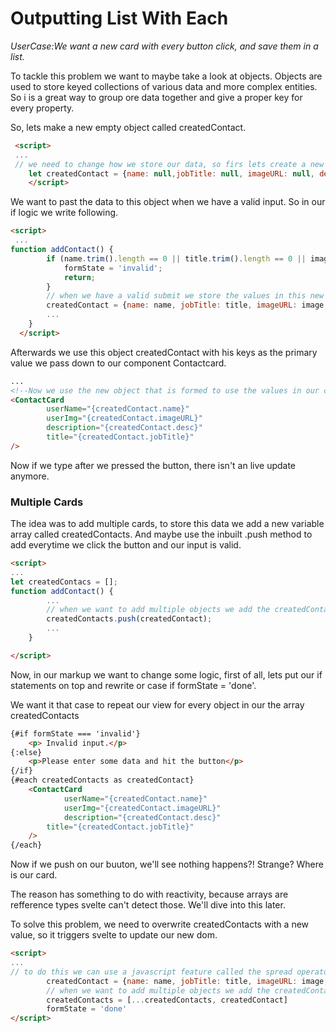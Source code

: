 # Outputting List With Each 

*UserCase:We want a new card with every button click, and save them in a list.*

To tackle this problem we want to maybe take a look at objects.  Objects are used to store keyed collections of various data and more complex entities. So i is a great way to group ore data together and give a proper key for every property. 

So, lets make a new empty object called createdContact.

```html
 <script>
 ...
 // we need to change how we store our data, so firs lets create a new variable 'createdContact'
    let createdContact = {name: null,jobTitle: null, imageURL: null, desc: null};
    </script>
```

We want to past the data  to this object when we have a valid input. So in our if logic we write following.

```html
<script>
 ...
function addContact() {
        if (name.trim().length == 0 || title.trim().length == 0 || image.trim()/length == 0 || description.trim().length == 0) {
            formState = 'invalid';
            return;
        }
        // when we have a valid submit we store the values in this new variable
        createdContact = {name: name, jobTitle: title, imageURL: image, desc :description }
        ...
    }
  </script>
```

Afterwards we use this object  createdContact with his keys  as the primary value we pass down to our component Contactcard.

```html
...
<!--Now we use the new object that is formed to use the values in our card, because it hasn't the same name anymore we can't use the shortcut just 'description anymore'-->
<ContactCard
        userName="{createdContact.name}"
        userImg="{createdContact.imageURL}"
        description="{createdContact.desc}"
        title="{createdContact.jobTitle}"
/>
```

Now if we type after we pressed the button, there isn't an live update anymore.

### Multiple Cards 

The idea was to add multiple cards, to store this data we add a new variable array called createdContacts. And maybe use the inbuilt .push method to add everytime we click the button and our input is valid.

```html
<script>
...
let createdContacs = [];
function addContact() {
        ...
        // when we want to add multiple objects we add the createdContact to our new array.
        createdContacts.push(createdContact);
        ...
    }

</script>
```

Now, in our markup we want to change some logic, first of all, lets put our if statements on top and rewrite or case if formState = 'done'.

We want it that case to repeat our view for every object in our the array createdContacts

```html
{#if formState === 'invalid'}
    <p> Invalid input.</p>
{:else}
    <p>Please enter some data and hit the button</p>
{/if}
{#each createdContacts as createdContact}
    <ContactCard
            userName="{createdContact.name}"
            userImg="{createdContact.imageURL}"
            description="{createdContact.desc}"
        title="{createdContact.jobTitle}"
    />
{/each}
```

Now if we push on our buuton, we'll see nothing happens?! Strange? Where is our card.

The reason has something to do with reactivity, because arrays are refference types svelte can't detect those. We'll dive into this later.

To solve this problem, we need to overwrite createdContacts with a new value, so it triggers svelte to update our new dom.

```html
<script> 
...
// to do this we can use a javascript feature called the spread operator.
        createdContact = {name: name, jobTitle: title, imageURL: image, desc :description }
        // when we want to add multiple objects we add the createdContact to our new array.
        createdContacts = [...createdContacts, createdContact]
        formState = 'done'
</script>
```

